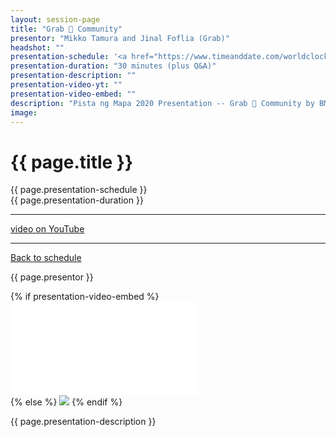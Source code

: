 ```yaml
---
layout: session-page
title: "Grab 💚 Community"
presentor: "Mikko Tamura and Jinal Foflia (Grab)"
headshot: ""
presentation-schedule: '<a href="https://www.timeanddate.com/worldclock/fixedtime.html?iso=2020-11-13T10:30:00Z">27 Nov 2020, 18:30 UTC+8</a>'
presentation-duration: "30 minutes (plus Q&A)"
presentation-description: ""
presentation-video-yt: ""
presentation-video-embed: ""
description: "Pista ng Mapa 2020 Presentation -- Grab 💚 Community by BMikko Tamura and Jinal Foflia (Grab)"
image:
---
```


<h1 class="color-pnm-blue">{{ page.title }}</h1>
<div class="row my-4">
<section class="col-lg-3">
<p class="small">{{ page.presentation-schedule }}<br>
{{ page.presentation-duration }}
</p>
<hr>
<p class="small">
<a href="{{ page.presentation-video-yt }}">video on YouTube</a>
</p>
<hr>
<p class="small"><a href="{{ site.baseurl }}/programme/">Back to schedule</a>
</p>
</section>
<section class="col-lg-9">
<p>{{ page.presentor }}</p>
{% if presentation-video-embed %}
<div class="embed-responsive embed-responsive-16by9">
<iframe class="mb-4 embed-responsive-item" src="{{ page.presentation-video-embed }}" frameborder="0" allow="accelerometer; autoplay; clipboard-write; encrypted-media; gyroscope; picture-in-picture" allowfullscreen></iframe>
</div>
{% else %}
<img class="img-fluid border border-primary rounded p-2" src="{{ site.baseurl }}/assets/img/site/WFH_Feels_full_bg.png">
{% endif %}
<p class="mt-4">{{ page.presentation-description }}
</p>
</section>
</div>